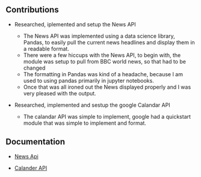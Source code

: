 ## Contributions 
- Researched, iplemented and setup the News API 
  - The News API was implemented using a data science library, Pandas, to easily pull the current news headlines and display 
 them in a readable format. 
  - There were a few hiccups with the News API, to begin with, the module was setup to pull from BBC world news, so that had to be changed 
  - The formatting in Pandas was kind of a headache, because I am used to using pandas primarily in jupyter notebooks. 
  - Once that was all ironed out the News displayed properly and I was very pleased with the output. 
 
- Researched, implemented and sestup the google Calandar API 
  - The calandar API was simple to implement, google had a quickstart module that was simple to implement and format. 



## Documentation 


- [News Api](http://www.rychdata.com/the-news-api-requesting-live-headlines-with-python.html)

- [Calander API](https://developers.google.com/calendar/quickstart/python)




